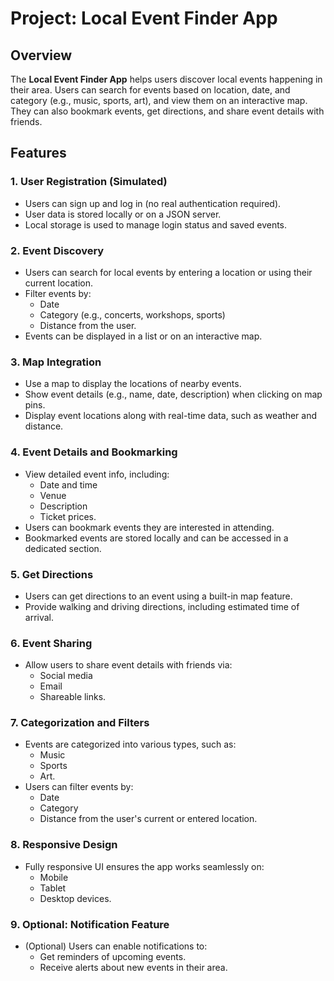 # Project: Local Event Finder App

## Overview

The **Local Event Finder App** helps users discover local events happening in their area. Users can search for events based on location, date, and category (e.g., music, sports, art), and view them on an interactive map. They can also bookmark events, get directions, and share event details with friends.

## Features

### 1. User Registration (Simulated)

- Users can sign up and log in (no real authentication required).
- User data is stored locally or on a JSON server.
- Local storage is used to manage login status and saved events.

### 2. Event Discovery

- Users can search for local events by entering a location or using their current location.
- Filter events by:
  - Date
  - Category (e.g., concerts, workshops, sports)
  - Distance from the user.
- Events can be displayed in a list or on an interactive map.

### 3. Map Integration

- Use a map to display the locations of nearby events.
- Show event details (e.g., name, date, description) when clicking on map pins.
- Display event locations along with real-time data, such as weather and distance.

### 4. Event Details and Bookmarking

- View detailed event info, including:
  - Date and time
  - Venue
  - Description
  - Ticket prices.
- Users can bookmark events they are interested in attending.
- Bookmarked events are stored locally and can be accessed in a dedicated section.

### 5. Get Directions

- Users can get directions to an event using a built-in map feature.
- Provide walking and driving directions, including estimated time of arrival.

### 6. Event Sharing

- Allow users to share event details with friends via:
  - Social media
  - Email
  - Shareable links.

### 7. Categorization and Filters

- Events are categorized into various types, such as:
  - Music
  - Sports
  - Art.
- Users can filter events by:
  - Date
  - Category
  - Distance from the user's current or entered location.

### 8. Responsive Design

- Fully responsive UI ensures the app works seamlessly on:
  - Mobile
  - Tablet
  - Desktop devices.

### 9. Optional: Notification Feature

- (Optional) Users can enable notifications to:
  - Get reminders of upcoming events.
  - Receive alerts about new events in their area.

